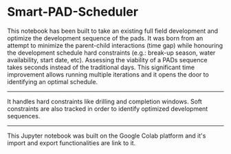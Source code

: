 # Smart-PAD-Scheduler

This notebook has been built to take an existing full field development and optimize the development sequence of the pads. It was born from an attempt to minimize the parent-child interactions (time gap) while honouring the development schedule hard constraints (e.g.: break-up season, water availability, start date, etc). Assessing the viability of a PADs sequence takes seconds instead of the traditional days. This significant time improvement allows running multiple iterations and it opens the door to identifying an optimal schedule.

---

It handles hard constraints like drilling and completion windows. Soft constraints are also tracked in order to identify optimized development sequences. 

---

This Jupyter notebook was built on the Google Colab platform and it's import and export functionalities are link to it.
